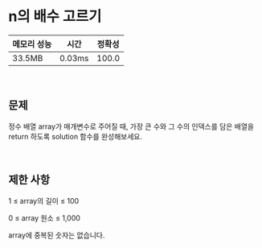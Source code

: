 # n의 배수 고르기

| 메모리 성능 | 시간 | 정확성 |
| ---- | ---- | ---- |
| 33.5MB | 0.03ms | 100.0 |

<br />

## 문제

정수 배열 array가 매개변수로 주어질 때, 가장 큰 수와 그 수의 인덱스를 담은 배열을 return 하도록 solution 함수를 완성해보세요.

<br />

## 제한 사항
1 ≤ array의 길이 ≤ 100

0 ≤ array 원소 ≤ 1,000

array에 중복된 숫자는 없습니다.